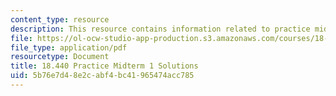 ```yaml
---
content_type: resource
description: This resource contains information related to practice midterm 1 solutions.
file: https://ol-ocw-studio-app-production.s3.amazonaws.com/courses/18-440-probability-and-random-variables-spring-2014/5b76e7d48e2cabf4bc41965474acc785_MIT18_440S14_prctcmdtm1sl.pdf
file_type: application/pdf
resourcetype: Document
title: 18.440 Practice Midterm 1 Solutions
uid: 5b76e7d4-8e2c-abf4-bc41-965474acc785
---
```

